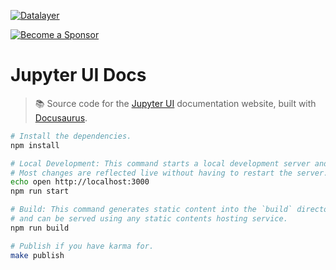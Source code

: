 [![Datalayer](https://assets.datalayer.tech/datalayer-25.svg)](https://datalayer.io)

[![Become a Sponsor](https://img.shields.io/static/v1?label=Become%20a%20Sponsor&message=%E2%9D%A4&logo=GitHub&style=flat&color=1ABC9C)](https://github.com/sponsors/datalayer)

# Jupyter UI Docs

> 📚 Source code for the [Jupyter UI](https://github.com/datalayer/jupyter-ui) documentation website, built with [Docusaurus](https://docusaurus.io).

```bash
# Install the dependencies.
npm install
```

```bash
# Local Development: This command starts a local development server and opens up a browser window.
# Most changes are reflected live without having to restart the server.
echo open http://localhost:3000
npm run start
```

```bash
# Build: This command generates static content into the `build` directory 
# and can be served using any static contents hosting service.
npm run build
```

```bash
# Publish if you have karma for.
make publish
```
